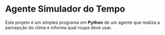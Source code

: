 # Agente Simulador do Tempo

Este projeto é um simples programa em **Python** de um agente que realiza a percepção do clima e informa qual roupa deve usar.
